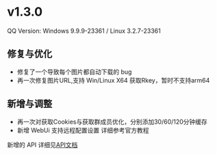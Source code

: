 # v1.3.0

QQ Version: Windows 9.9.9-23361 / Linux 3.2.7-23361

## 修复与优化
* 修复了一个导致每个图片都自动下载的 bug
* 再一次修复图片URL,支持 Win/Linux X64 获取Rkey，暂时不支持arm64

## 新增与调整
* 再一次对获取Cookies与获取群成员优化，分别添加30/60/120分钟缓存
* 新增 WebUi 支持远程配置设置 详细参考官方教程
  
新增的 API 详细见[API文档](https://napneko.github.io/zh-CN/develop/extends_api)
